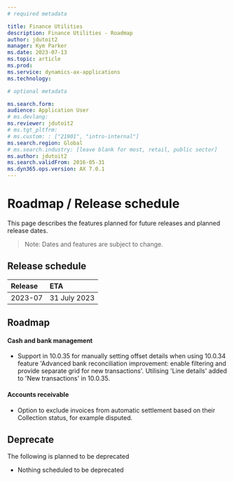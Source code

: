 ```yaml
---
# required metadata

title: Finance Utilities
description: Finance Utilities - Roadmap
author: jdutoit2
manager: Kym Parker
ms.date: 2023-07-13
ms.topic: article
ms.prod: 
ms.service: dynamics-ax-applications
ms.technology: 

# optional metadata

ms.search.form:  
audience: Application User
# ms.devlang: 
ms.reviewer: jdutoit2
# ms.tgt_pltfrm: 
# ms.custom: : ["21901", "intro-internal"]
ms.search.region: Global
# ms.search.industry: [leave blank for most, retail, public sector]
ms.author: jdutoit2
ms.search.validFrom: 2016-05-31
ms.dyn365.ops.version: AX 7.0.1
---
```


# 	Roadmap / Release schedule

This page describes the features planned for future releases and planned release dates.

> Note: Dates and features are subject to change.


## Release schedule

Release			    | ETA
:--			        |:--
2023-07         | 31 July 2023


## Roadmap
#### Cash and bank management
- Support in 10.0.35 for manually setting offset details when using 10.0.34 feature 'Advanced bank reconciliation improvement: enable filtering and provide separate grid for new transactions'. Utilising 'Line details' added to 'New transactions' in 10.0.35.

#### Accounts receivable
- Option to exclude invoices from automatic settlement based on their Collection status, for example disputed.


## Deprecate
The following is planned to be deprecated

- Nothing scheduled to be deprecated
